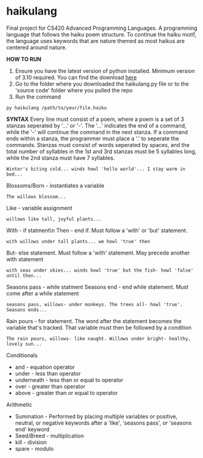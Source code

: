 # haikulang
Final project for CS420 Advanced Programming Languages. A programming language that follows the haiku poem structure. To continue the haiku motif, the language uses keywords that are nature themed as most haikus are centered around nature.

**HOW TO RUN**
1. Ensure you have the latest version of python installed. Minimum version of 3.10 required. You can find the download [here](https://www.python.org/downloads/)
2. Go to the folder where you downloaded the haikulang.py file or to the 'source code' folder where you pulled the repo
3. Run the command 
```console
py haikulang /path/to/your/file.haiku
```

**SYNTAX**
Every line must consist of a poem, where a poem is a set of 3 stanzas seperated by '...' or '-'. The '...' indicates the end of a command, while the '-' will continue the command in the next stanza. If a command ends within a stanza, the programmer must place a '.' to seperate the commands. Stanzas must consist of words seperated by spaces, and the total number of syllables in the 1st and 3rd stanzas must be 5 syllables long, while the 2nd stanza must have 7 syllables.
```
Winter's biting cold... winds howl 'hello world'... I stay warm in bed...
```
Blossoms/Born - instantiates a variable
```
The willows blossom...
```
Like - variable assignment
```
willows like tall, joyful plants...
```
With - if statment\n
Then - end if. Must follow a 'with' or 'but' statement.
```
with willows under tall plants... we howl 'true' then
```
But- else statement. Must follow a 'with' statement. May precede another with statement
```
with seas under skies... winds howl 'true' but the fish- howl 'false' until then...
```
Seasons pass - while statment
Seasons end - end while statement. Must come after a while statement
```
seasons pass, willows- under monkeys. The trees all- howl 'true'. Seasons ends...
```
Rain pours - for statement. The word after the statement becomes the variable that's tracked. That variable must then be followed by a condition
 ```
 The rain pours, willows- like naught. Willows under bright- healthy, lovely sun...
```
Conditionals
- and - equation operator
- under - less than operator
- underneath - less than or equal to operator
- over - greater than operator
- above - greater than or equal to operator

Arithmetic
- Summation - Performed by placing multiple variables or positive, neutral, or negative keywords after a 'like', 'seasons pass', or 'seasons end' keyword
- Seed/Breed - multiplication
- kill - division
- spare - modulo